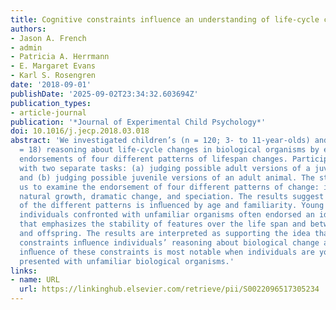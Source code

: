 ```yaml
---
title: Cognitive constraints influence an understanding of life-cycle change
authors:
- Jason A. French
- admin
- Patricia A. Herrmann
- E. Margaret Evans
- Karl S. Rosengren
date: '2018-09-01'
publishDate: '2025-09-02T23:34:32.603694Z'
publication_types:
- article-journal
publication: '*Journal of Experimental Child Psychology*'
doi: 10.1016/j.jecp.2018.03.018
abstract: 'We investigated children’s (n = 120; 3- to 11-year-olds) and adults’ (n
  = 18) reasoning about life-cycle changes in biological organisms by examining their
  endorsements of four different patterns of lifespan changes. Participants were presented
  with two separate tasks: (a) judging possible adult versions of a juvenile animal
  and (b) judging possible juvenile versions of an adult animal. The stimuli enabled
  us to examine the endorsement of four different patterns of change: identical growth,
  natural growth, dramatic change, and speciation. The results suggest that endorsement
  of the different patterns is inﬂuenced by age and familiarity. Young children and
  individuals confronted with unfamiliar organisms often endorsed an identical growth
  that emphasizes the stability of features over the life span and between parents
  and offspring. The results are interpreted as supporting the idea that cognitive
  constraints inﬂuence individuals’ reasoning about biological change and that the
  inﬂuence of these constraints is most notable when individuals are young or are
  presented with unfamiliar biological organisms.'
links:
- name: URL
  url: https://linkinghub.elsevier.com/retrieve/pii/S0022096517305234
---
```

